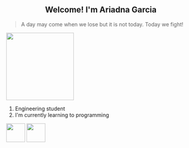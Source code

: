 <h2 align="center"> Welcome! I'm Ariadna Garcia <br> </h2>

>A day may come when we lose but it is not today. Today we fight! <br>
  <p> <img aling="center" widht="200" height="180" src=https://3.bp.blogspot.com/-Bw4kdejh0Zo/WmYsw-UDjnI/AAAAAAAACa8/6eDGSAs8M0kH6Y-9sfod4qGE2H2fMLTsgCLcBGAs/s1600/bt211.gif> <p>

<ol>
<li>Engineering student </li>
<li>I'm currently learning to programming</li>
</ol>

<p> <img align="center" widht="80" height="50" src=https://cdn-icons-png.flaticon.com/512/226/226777.png> <img align="center" widht="80" height="50" src=https://cdn.icon-icons.com/icons2/2415/PNG/512/c_original_logo_icon_146611.png> </p>
